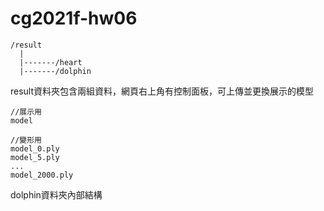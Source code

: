 # cg2021f-hw06

```
/result
  |
  |-------/heart
  |-------/dolphin
```
result資料夾包含兩組資料，網頁右上角有控制面板，可上傳並更換展示的模型
```
//展示用
model

//變形用
model_0.ply
model_5.ply
...
model_2000.ply
```
dolphin資料夾內部結構
